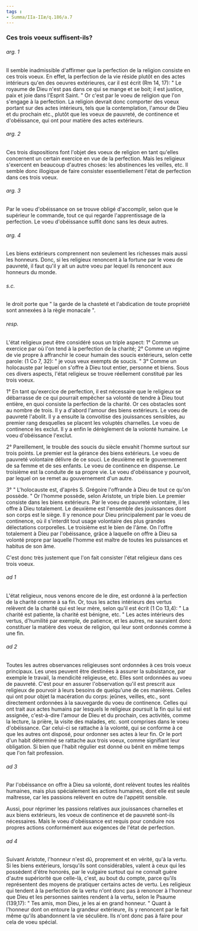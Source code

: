 ```yaml
---
tags : 
- Summa/IIa-IIæ/q.186/a.7
---
```


### Ces trois voeux suffisent-ils?

###### arg. 1
Il semble inadmissible d'affirmer que la perfection de la religion consiste en ces trois voeux. En effet, la perfection de la vie réside plutôt en des actes intérieurs qu'en des oeuvres extérieures, car il est écrit (Rm 14, 17): " Le royaume de Dieu n'est pas dans ce qui se mange et se boit; il est justice, paix et joie dans l'Esprit Saint. " Or c'est par le voeu de religion que l'on s'engage à la perfection. La religion devrait donc comporter des voeux portant sur des actes intérieurs, tels que la contemplation, l'amour de Dieu et du prochain etc., plutôt que les voeux de pauvreté, de continence et d'obéissance, qui ont pour matière des actes extérieurs. 

###### arg. 2
Ces trois dispositions font l'objet des voeux de religion en tant qu'elles concernent un certain exercice en vue de la perfection. Mais les religieux s'exercent en beaucoup d'autres choses: les abstinences les veilles, etc. Il semble donc illogique de faire consister essentiellement l'état de perfection dans ces trois voeux. 

###### arg. 3
Par le voeu d'obéissance on se trouve obligé d'accomplir, selon que le supérieur le commande, tout ce qui regarde l'apprentissage de la perfection. Le voeu d'obéissance suffit donc sans les deux autres. 

###### arg. 4
Les biens extérieurs comprennent non seulement les richesses mais aussi les honneurs. Donc, si les religieux renoncent à la fortune par le voeu de pauvreté, il faut qu'il y ait un autre voeu par lequel ils renoncent aux honneurs du monde. 

###### s.c.
le droit porte que " la garde de la chasteté et l'abdication de toute propriété sont annexées à la règle monacale ". 

###### resp.
L'état religieux peut être considéré sous un triple aspect: 1° Comme un exercice par où l'on tend à la perfection de la charité; 2° Comme un régime de vie propre à affranchir le coeur humain des soucis extérieurs, selon cette parole: (1 Co 7, 32): " je vous veux exempts de soucis. " 3° Comme un holocauste par lequel on s'offre à Dieu tout entier, personne et biens. Sous ces divers aspects, l'état religieux se trouve réellement constitué par les trois voeux. 

1° En tant qu'exercice de perfection, il est nécessaire que le religieux se débarrasse de ce qui pourrait empêcher sa volonté de tendre à Dieu tout entière, en quoi consiste la perfection de la charité. Or ces obstacles sont au nombre de trois. Il y a d'abord l'amour des biens extérieurs. Le voeu de pauvreté l'abolit. Il y a ensuite la convoitise des jouissances sensibles, au premier rang desquelles se placent les voluptés charnelles. Le voeu de continence les exclut. Il y a enfin le dérèglement de la volonté humaine. Le voeu d'obéissance l'exclut. 

2° Pareillement, le trouble des soucis du siècle envahit l'homme surtout sur trois points. Le premier est la gérance des biens extérieurs. Le voeu de pauvreté volontaire délivre de ce souci. Le deuxième est le gouvernement de sa femme et de ses enfants. Le voeu de continence en dispense. Le troisième est la conduite de sa propre vie. Le voeu d'obéissance y pourvoit, par lequel on se remet au gouvernement d'un autre. 

3° " L'holocauste est, d'après S. Grégoire l'offrande à Dieu de tout ce qu'on possède. " Or l'homme possède, selon Aristote, un triple bien. Le premier consiste dans les biens extérieurs. Par le voeu de pauvreté volontaire, il les offre à Dieu totalement. Le deuxième est l'ensemble des jouissances dont son corps est le siège. Il y renonce pour Dieu principalement par le voeu de continence, où il s'interdit tout usage volontaire des plus grandes délectations corporelles. Le troisième est le bien de l'âme. On l'offre totalement à Dieu par l'obéissance, grâce à laquelle on offre à Dieu sa volonté propre par laquelle l'homme est maître de toutes les puissances et habitus de son âme. 

C'est donc très justement que l'on fait consister l'état religieux dans ces trois voeux. 

###### ad 1
L'état religieux, nous venons encore de le dire, est ordonné à la perfection de la charité comme à sa fin. Or, tous les actes intérieurs des vertus relèvent de la charité qui est leur mère, selon qu'il est écrit (1 Co 13,4): " La charité est patiente, la charité est bénigne, etc. " Les actes intérieurs des vertus, d'humilité par exemple, de patience, et les autres, ne sauraient donc constituer la matière des voeux de religion, qui leur sont ordonnés comme à une fin. 

###### ad 2
Toutes les autres observances religieuses sont ordonnées à ces trois voeux principaux. Les unes peuvent être destinées à assurer la subsistance, par exemple le travail, la mendicité religieuse, etc. Elles sont ordonnées au voeu de pauvreté. C'est pour en assurer l'observation qu'il est prescrit aux religieux de pourvoir à leurs besoins de quelqu'une de ces manières. Celles qui ont pour objet la macération du corps: jeûnes, veilles, etc., sont directement ordonnées à la sauvegarde du voeu de continence. Celles qui ont trait aux actes humains par lesquels le religieux poursuit la fin qui lui est assignée, c'est-à-dire l'amour de Dieu et du prochain, ces activités, comme la lecture, la prière, la visite des malades, etc. sont comprises dans le voeu d'obéissance. Car celui-ci se rattache à la volonté, qui se conforme à ce que les autres ont disposé, pour ordonner ses actes à leur fin. Or le port d'un habit déterminé se rattache aux trois voeux, comme signifiant leur obligation. Si bien que l'habit régulier est donné ou bénit en même temps que l'on fait profession. 

###### ad 3
Par l'obéissance on offre à Dieu sa volonté, dont relèvent toutes les réalités humaines, mais plus spécialement les actions humaines, dont elle est seule maîtresse, car les passions relèvent en outre de l'appétit sensible. 

Aussi, pour réprimer les passions relatives aux jouissances charnelles et aux biens extérieurs, les voeux de continence et de pauvreté sont-ils nécessaires. Mais le voeu d'obéissance est requis pour conduire nos propres actions conformément aux exigences de l'état de perfection. 

###### ad 4
Suivant Aristote, l'honneur n'est dû, proprement et en vérité, qu'à la vertu. Si les biens extérieurs, lorsqu'ils sont considérables, valent à ceux qui les possèdent d'être honorés, par le vulgaire surtout qui ne connaît guère d'autre supériorité que celle-là, c'est, au bout du compte, parce qu'ils représentent des moyens de pratiquer certains actes de vertu. Les religieux qui tendent à la perfection de la vertu n'ont donc pas à renoncer à l'honneur que Dieu et les personnes saintes rendent à la vertu, selon le Psaume (139,17): " Tes amis, mon Dieu, je les ai en grand honneur. " Quant à l'honneur dont on entoure la grandeur extérieure, ils y renoncent par le fait même qu'ils abandonnent la vie séculière. Ils n'ont donc pas à faire pour cela de voeu spécial. 

